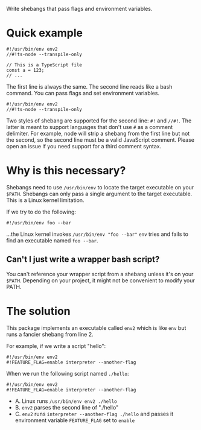 Write shebangs that pass flags and environment variables.

# Quick example

```
#!/usr/bin/env env2
//#!ts-node --transpile-only

// This is a TypeScript file
const a = 123;
// ...
```

The first line is always the same.  The second line reads like a
bash command.  You can pass flags and set environment variables.

```
#!/usr/bin/env env2
//#!ts-node --transpile-only

```

Two styles of shebang are supported for the second line: `#!` and `//#!`.
The latter is meant to support languages that don't use `#` as a comment delimiter.
For example, node will strip a shebang from the first line but not the second, so
the second line must be a valid JavaScript comment.
Please open an issue if you need support for a third comment syntax.

# Why is this necessary?

Shebangs need to use `/usr/bin/env` to locate the target executable on your `$PATH`.
Shebangs can only pass a single argument to the target executable.  This is a Linux kernel limitation.

If we try to do the following:

```
#!/usr/bin/env foo --bar
```

...the Linux kernel invokes `/usr/bin/env "foo --bar"`
`env` tries and fails to find an executable named `foo --bar`.

## Can't I just write a wrapper bash script?

You can't reference your wrapper script from a shebang unless it's on your `$PATH`.
Depending on your project, it might not be convenient to modify your PATH.

# The solution

This package implements an executable called `env2` which is like `env` but
runs a fancier shebang from line 2.

For example, if we write a script "hello":

```
#!/usr/bin/env env2
#!FEATURE_FLAG=enable interpreter --another-flag
```

When we run the following script named `./hello`:

```
#!/usr/bin/env env2
#!FEATURE_FLAG=enable interpreter --another-flag
```

* A. Linux runs `/usr/bin/env env2 ./hello`
* B. `env2` parses the second line of "./hello"
* C. `env2` runs `interpreter --another-flag ./hello` and passes it environment variable `FEATURE_FLAG` set to `enable`


